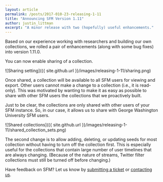 ```yaml
---
layout: article
permalink: /posts/2017-010-23-releasing-1-11
title: "Announcing SFM Version 1.11"
author: justin_littman 
excerpt: "A minor release with two (hopefully) useful enhancements."
---
```


Based on our experience working with researchers and building our own collections, we rolled a pair of enhancements (along with some bug fixes) into version 1.11.0.

You can now enable sharing of a collection.
 
![Sharing setting]({{ site.github.url }}/images/releasing-1-11/sharing.png)

Once shared, a collection will be available to all SFM users for viewing and export. Other users cannot make a change to a collection (i.e., it is read-only). This was motivated by wanting to make it as easy as possible to share with other SFM users the collections that we proactively built.

Just to be clear, the collections are only shared with other users of your SFM instance. So, in our case, it allows us to share with George Washington University SFM users.

![Shared collections]({{ site.github.url }}/images/releasing-1-11/shared_collection_sets.png)

The second change is to allow adding, deleting, or updating seeds for most collection without having to turn off the collection first. This is especially useful for the collections that contain large number of user timelines that are always changing. (Because of the nature of streams, Twitter filter collections must still be turned off before changing.)

Have feedback on SFM? Let us know by [submitting a ticket](https://github.com/gwu-libraries/sfm-ui/issues) or [contacting us](https://gwu-libraries.github.io/sfm-ui/contact).
